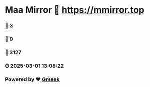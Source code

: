 # Maa Mirror :link: https://mmirror.top 
### :page_facing_up: [3](https://mmirror.top/tag.html) 
### :speech_balloon: 0 
### :hibiscus: 3127 
### :alarm_clock: 2025-03-01 13:08:22 
### Powered by :heart: [Gmeek](https://github.com/Meekdai/Gmeek)
